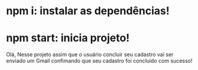 # npm i: instalar as dependências!
# npm start: inicia projeto!

Olá, Nesse projeto assim que o usuário concluir seu cadastro vai ser enviado um Gmail confimando que seu cadastro foi concluido com sucesso!
